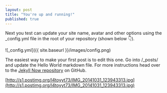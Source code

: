 ```yaml
---
layout: post
title: "You're up and running!"
published: true
---
```


Next you test can update your site name, avatar and other options using the _config.yml file in the root of your repository (shown below :point_down:).

![_config.yml]({{ site.baseurl }}/images/config.png)

The easiest way to make your first post is to edit this one. Go into /_posts/ and update the Hello World markdown file. For more instructions head over to the [Jekyll Now repository](https://github.com/barryclark/jekyll-now) on GitHub.

[http://s1.postimg.org/l4toyyt73/IMG_20141031_123943313.jpg](http://s1.postimg.org/l4toyyt73/IMG_20141031_123943313.jpg)